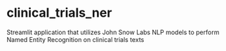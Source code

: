 # clinical_trials_ner
Streamlit application that utilizes John Snow Labs NLP models to perform Named Entity Recognition on clinical trials texts
